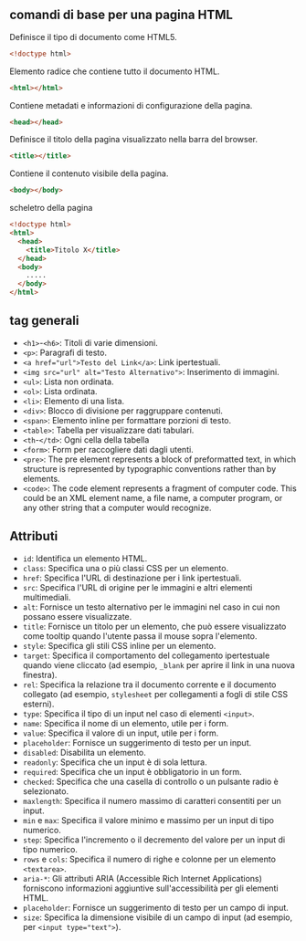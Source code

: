 <!-- @format -->

## comandi di base per una pagina HTML

Definisce il tipo di documento come HTML5.

```html
<!doctype html>
```

Elemento radice che contiene tutto il documento HTML.

```html
<html></html>
```

Contiene metadati e informazioni di configurazione della pagina.

```html
<head></head>
```

Definisce il titolo della pagina visualizzato nella barra del browser.

```html
<title></title>
```

Contiene il contenuto visibile della pagina.

```html
<body></body>
```

scheletro della pagina

```html
<!doctype html>
<html>
  <head>
    <title>Titolo X</title>
  </head>
  <body>
    .....
  </body>
</html>
```

## tag generali

- `<h1>`-`<h6>`: Titoli di varie dimensioni.
- `<p>`: Paragrafi di testo.
- `<a href="url">Testo del Link</a>`: Link ipertestuali.
- `<img src="url" alt="Testo Alternativo">`: Inserimento di immagini.
- `<ul>`: Lista non ordinata.
- `<ol>`: Lista ordinata.
- `<li>`: Elemento di una lista.
- `<div>`: Blocco di divisione per raggruppare contenuti.
- `<span>`: Elemento inline per formattare porzioni di testo.
- `<table>`: Tabella per visualizzare dati tabulari.
- `<th`-`</td>`: Ogni cella della tabella
- `<form>`: Form per raccogliere dati dagli utenti.
- `<pre>`: The pre element represents a block of preformatted text, in which structure is represented by typographic conventions rather than by elements.
- `<code>`: The code element represents a fragment of computer code. This could be an XML element name, a file name, a computer program, or any other string that a computer would recognize.

## Attributi

- `id`: Identifica un elemento HTML.
- `class`: Specifica una o più classi CSS per un elemento.
- `href`: Specifica l'URL di destinazione per i link ipertestuali.
- `src`: Specifica l'URL di origine per le immagini e altri elementi multimediali.
- `alt`: Fornisce un testo alternativo per le immagini nel caso in cui non possano essere visualizzate.
- `title`: Fornisce un titolo per un elemento, che può essere visualizzato come tooltip quando l'utente passa il mouse sopra l'elemento.
- `style`: Specifica gli stili CSS inline per un elemento.
- `target`: Specifica il comportamento del collegamento ipertestuale quando viene cliccato (ad esempio, `_blank` per aprire il link in una nuova finestra).
- `rel`: Specifica la relazione tra il documento corrente e il documento collegato (ad esempio, `stylesheet` per collegamenti a fogli di stile CSS esterni).
- `type`: Specifica il tipo di un input nel caso di elementi `<input>`.
- `name`: Specifica il nome di un elemento, utile per i form.
- `value`: Specifica il valore di un input, utile per i form.
- `placeholder`: Fornisce un suggerimento di testo per un input.
- `disabled`: Disabilita un elemento.
- `readonly`: Specifica che un input è di sola lettura.
- `required`: Specifica che un input è obbligatorio in un form.
- `checked`: Specifica che una casella di controllo o un pulsante radio è selezionato.
- `maxlength`: Specifica il numero massimo di caratteri consentiti per un input.
- `min` e `max`: Specifica il valore minimo e massimo per un input di tipo numerico.
- `step`: Specifica l'incremento o il decremento del valore per un input di tipo numerico.
- `rows` e `cols`: Specifica il numero di righe e colonne per un elemento `<textarea>`.
- `aria-*`: Gli attributi ARIA (Accessible Rich Internet Applications) forniscono informazioni aggiuntive sull'accessibilità per gli elementi HTML.
- `placeholder`: Fornisce un suggerimento di testo per un campo di input.
- `size`: Specifica la dimensione visibile di un campo di input (ad esempio, per `<input type="text">`).
